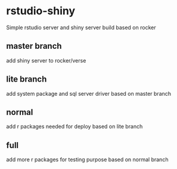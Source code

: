# rstudio-shiny
Simple rstudio server and shiny server build based on rocker


## master branch
add shiny server to rocker/verse

## lite branch
add system package and sql server driver based on master branch

## normal
add r packages needed for deploy based on lite branch

## full
add more r packages for testing purpose based on normal branch
